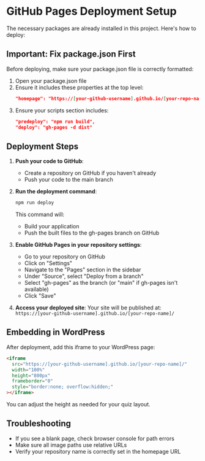 
# GitHub Pages Deployment Setup

The necessary packages are already installed in this project. Here's how to deploy:

## Important: Fix package.json First

Before deploying, make sure your package.json file is correctly formatted:

1. Open your package.json file
2. Ensure it includes these properties at the top level:
   ```json
   "homepage": "https://[your-github-username].github.io/[your-repo-name]/",
   ```
3. Ensure your scripts section includes:
   ```json
   "predeploy": "npm run build",
   "deploy": "gh-pages -d dist"
   ```

## Deployment Steps

1. **Push your code to GitHub**:
   - Create a repository on GitHub if you haven't already
   - Push your code to the main branch

2. **Run the deployment command**:
   ```bash
   npm run deploy
   ```
   
   This command will:
   - Build your application
   - Push the built files to the gh-pages branch on GitHub

3. **Enable GitHub Pages in your repository settings**:
   - Go to your repository on GitHub
   - Click on "Settings"
   - Navigate to the "Pages" section in the sidebar
   - Under "Source", select "Deploy from a branch"
   - Select "gh-pages" as the branch (or "main" if gh-pages isn't available)
   - Click "Save"

4. **Access your deployed site**:
   Your site will be published at: `https://[your-github-username].github.io/[your-repo-name]/`

## Embedding in WordPress

After deployment, add this iframe to your WordPress page:

```html
<iframe 
  src="https://[your-github-username].github.io/[your-repo-name]/" 
  width="100%" 
  height="800px" 
  frameborder="0" 
  style="border:none; overflow:hidden;"
></iframe>
```

You can adjust the height as needed for your quiz layout.

## Troubleshooting

- If you see a blank page, check browser console for path errors
- Make sure all image paths use relative URLs
- Verify your repository name is correctly set in the homepage URL
